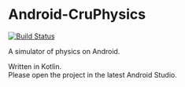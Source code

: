 # Android-CruPhysics
[![Build Status](https://dev.azure.com/crupest/Android-CruPhysics/_apis/build/status/crupest.Android-CruPhysics)](https://dev.azure.com/crupest/Android-CruPhysics/_build/latest?definitionId=3)

A simulator of physics on Android.

Written in Kotlin.  
Please open the project in the latest Android Studio.
